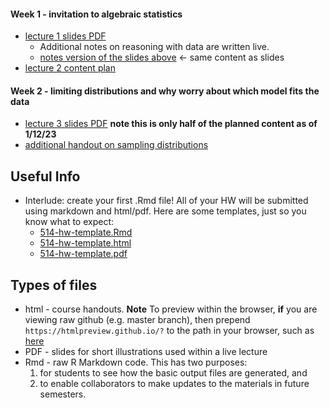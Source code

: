 <!--
# algstat561

Algebraic and geometric methods in statistics 

Spring 2023. 



## Course info
[Here](https://www.sonjapetrovicstats.com/teaching/561sp23) is the course homepage, which contains the course syllabus, topics, and more information. 



### Schedule 

-->

#### Week 1 - invitation to algebraic statistics 

* [lecture 1 slides PDF](lecture1.pdf)
    * Additional notes on reasoning with data are written live. 
    * [notes version of the slides above](https://htmlpreview.github.io/?https://github.com/Sondzus/algstat561/blob/main/lecture1handout.html) $\leftarrow$ same content as slides
 * [lecture 2 content plan](https://htmlpreview.github.io/?https://github.com/Sondzus/algstat561/blob/main/lecture2.html)
    
#### Week 2 - limiting distributions and why worry about which model fits the data

* [lecture 3 slides PDF](lecture3.pdf) **note this is only half of the planned content as of 1/12/23**
* [additional handout on sampling distributions](https://htmlpreview.github.io/?https://github.com/Sondzus/algstat561/blob/main/lecture3-additionalhandout-563-SamplingDistributions.html)
    
 ## Useful Info 
    
* Interlude: create your first .Rmd file!   All of your HW will be submitted using markdown and html/pdf. Here are some templates, just so you know what to expect:
    * [514-hw-template.Rmd](https://github.com/Sondzus/StatsAnalytics/blob/master/514-hw-template.Rmd)
    * [514-hw-template.html](https://htmlpreview.github.io/?https://github.com/Sondzus/StatsAnalytics/blob/master/514-hw-template.html)
    * [514-hw-template.pdf](https://github.com/Sondzus/StatsAnalytics/blob/master/514-hw-template.pdf)



## Types of files

* html - course handouts. **Note** To preview within the browser, **if** you are viewing raw github (e.g. master branch), then  prepend `https://htmlpreview.github.io/?` to the path in your browser, such as [here](https://htmlpreview.github.io/?https://github.com/Sondzus/StatsAnalytics/blob/master/514-1.1-handout-DescriptiveStatistics.html) 
* PDF - slides for short illustrations used within a live lecture
* Rmd - raw R Markdown code. This has two purposes: 
	1) for students to see how the basic output files are generated, and 
	2) to enable collaborators to make updates to the materials in future semesters. 

